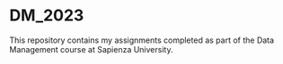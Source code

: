 # DM_2023
This repository contains my assignments completed as part of the Data Management course at Sapienza University. 
